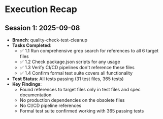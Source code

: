 # Execution Recap

## Session 1: 2025-09-08
- **Branch**: quality-check-test-cleanup
- **Tasks Completed**: 
  - ✅ 1.1 Run comprehensive grep search for references to all 6 target files
  - ✅ 1.2 Check package.json scripts for any usage
  - ✅ 1.3 Verify CI/CD pipelines don't reference these files
  - ✅ 1.4 Confirm formal test suite covers all functionality
- **Test Status**: All tests passing (31 test files, 365 tests)
- **Key Findings**:
  - Found references to target files only in test files and spec documentation
  - No production dependencies on the obsolete files
  - No CI/CD pipeline references
  - Formal test suite confirmed working with 365 passing tests